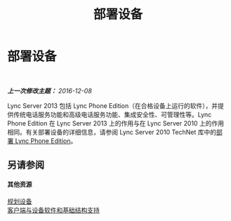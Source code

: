 ﻿---
title: 部署设备
TOCTitle: 部署设备
ms:assetid: 37f48fe8-e385-4279-b512-5f78a200b361
ms:mtpsurl: https://technet.microsoft.com/zh-cn/library/Gg425854(v=OCS.15)
ms:contentKeyID: 49312531
ms.date: 12/10/2016
mtps_version: v=OCS.15
ms.translationtype: HT
---

# 部署设备

 

_**上一次修改主题：** 2016-12-08_

Lync Server 2013 包括 Lync Phone Edition（在合格设备上运行的软件），并提供传统电话服务功能和高级电话服务功能、集成安全性、可管理性等。Lync Phone Edition 在 Lync Server 2013 上的作用与在 Lync Server 2010 上的作用相同。有关部署设备的详细信息，请参阅 Lync Server 2010 TechNet 库中的[部署 Lync Phone Edition](http://go.microsoft.com/fwlink/p/?linkid=285880)。

## 另请参阅

#### 其他资源

[规划设备](http://go.microsoft.com/fwlink/p/?linkid=285881)  
[客户端与设备软件和基础结构支持](http://go.microsoft.com/fwlink/p/?linkid=285882)

